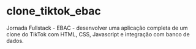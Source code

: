 # clone_tiktok_ebac
Jornada Fullstack - EBAC  -  desenvolver uma aplicação completa de um clone do TikTok com HTML, CSS, Javascript e integração com banco de dados.
